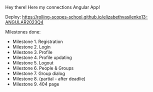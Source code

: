 Hey there! Here my connections Angular App!

Deploy: https://rolling-scopes-school.github.io/elizabethvasilenko13-ANGULAR2023Q4

Milestones done: 
- Milestone 1. Registration
- Milestone 2. Login
- Milestone 3. Profile
- Milestone 4. Profile updating
- Milestone 5. Logout
- Milestone 6. People & Groups
- Milestone 7. Group dialog
- Milestone 8. (partial - after deadlie)
- Milestone 9. 404 page

  
